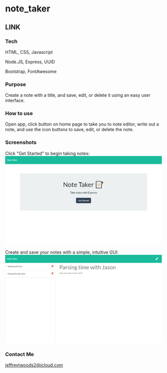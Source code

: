 # note_taker

## LINK

### Tech
HTML, CSS, Javascript

Node.JS, Express, UUID

Bootstrap, FontAwesome

### Purpose
Create a note with a title, and save, edit, or delete it using an easy user interface.

### How to use
Open app, click button on home page to take you to note editor, write out a note, and use the icon buttons to save, edit, or delete the note.

### Screenshots
Click "Get Started" to begin taking notes:
![cap-1](screencaps/cap-1.png)

Create and save your notes with a simple, intuitive GUI:
![cap-2](screencaps/cap-2.png)

### Contact Me
jeffreytwoods2@icloud.com